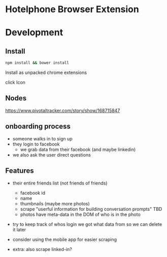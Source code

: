 # Hotelphone Browser Extension


# Development

## Install

```sh
npm install && bower install
```

Install as unpacked chrome extensions

click Icon

## Nodes

https://www.pivotaltracker.com/story/show/168715847

## onboarding process
  - someone walks in to sign up
  - they login to facebook
    - we grab data from their facebook (and maybe linkedin)
  - we also ask the user direct questions


## Features

- their entire friends list (not friends of friends)
  - facebook id
  - name
  - thumbnails (maybe more photos)
  - scrape "userful information for building conversation prompts" TBD
  - photos have meta-data in the DOM of who is in the photo
- try to keep track of whos login we got what data from so we can delete it later



- consider using the mobile app for easier scraping
- extra: also scrape linked-in?
